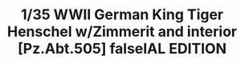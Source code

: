 ---
layout: product
title: "1/35 WWII German King Tiger Henschel w/Zimmerit and interior [Pz.Abt.505] falseIAL EDITION"
price: "7000" 
desc: "Maketa"
img_path: "/assets/img/TAKO2047S.webp"
brand: "N/A"
available: false
special_offer: false
new: false
soon: false
cat: "010000"
subcat: "010200"
subsubcat: "0N/A"
sifra: "TAKO2047S"
popular: false
---